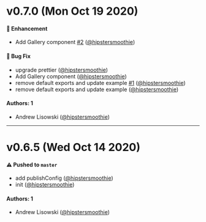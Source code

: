 # v0.7.0 (Mon Oct 19 2020)

#### 🚀 Enhancement

- Add Gallery component [#2](https://github.com/intuit/doc-blocks/pull/2) ([@hipstersmoothie](https://github.com/hipstersmoothie))

#### 🐛 Bug Fix

- upgrade prettier ([@hipstersmoothie](https://github.com/hipstersmoothie))
- Add Gallery component ([@hipstersmoothie](https://github.com/hipstersmoothie))
- remove default exports and update example [#1](https://github.com/intuit/doc-blocks/pull/1) ([@hipstersmoothie](https://github.com/hipstersmoothie))
- remove default exports and update example ([@hipstersmoothie](https://github.com/hipstersmoothie))

#### Authors: 1

- Andrew Lisowski ([@hipstersmoothie](https://github.com/hipstersmoothie))

---

# v0.6.5 (Wed Oct 14 2020)

#### ⚠️ Pushed to `master`

- add publishConfig ([@hipstersmoothie](https://github.com/hipstersmoothie))
- init ([@hipstersmoothie](https://github.com/hipstersmoothie))

#### Authors: 1

- Andrew Lisowski ([@hipstersmoothie](https://github.com/hipstersmoothie))
